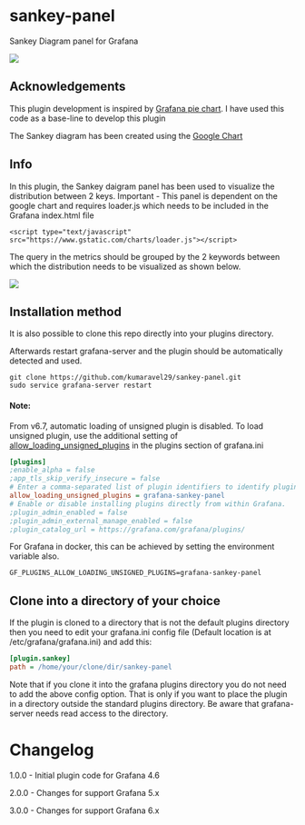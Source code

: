 # sankey-panel
Sankey Diagram panel for Grafana

![](./src/img/sankey_diagram_logo_large.png)

## Acknowledgements
This plugin development is inspired by [Grafana pie chart](https://github.com/grafana/piechart-panel). I have used this code as a base-line to develop this plugin

The Sankey diagram has been created using the [Google Chart](https://developers.google.com/chart/interactive/docs/gallery/sankey)

## Info
In this plugin, the Sankey daigram panel has been used to visualize the distribution between 2 keys. 
Important - This panel is dependent on the google chart and requires loader.js which needs to be included in the Grafana index.html file
```
<script type="text/javascript" src="https://www.gstatic.com/charts/loader.js"></script>
```

The query in the metrics should be grouped by the 2 keywords between which the distribution needs to be visualized as shown below. 

![](./src/img/sankey-panel-query-example.png)

## Installation method

It is also possible to clone this repo directly into your plugins directory.

Afterwards restart grafana-server and the plugin should be automatically detected and used.

```
git clone https://github.com/kumaravel29/sankey-panel.git
sudo service grafana-server restart
```
#### Note: 
From v6.7, automatic loading of unsigned plugin is disabled. To load unsigned plugin, use the additional setting of [allow_loading_unsigned_plugins](https://grafana.com/docs/grafana/latest/administration/configuration/#allow_loading_unsigned_plugins) in the plugins section of grafana.ini
```ini
[plugins]
;enable_alpha = false
;app_tls_skip_verify_insecure = false
# Enter a comma-separated list of plugin identifiers to identify plugins to load even if they are unsigned. Plugins with modified signatures are never loaded.
allow_loading_unsigned_plugins = grafana-sankey-panel
# Enable or disable installing plugins directly from within Grafana.
;plugin_admin_enabled = false
;plugin_admin_external_manage_enabled = false
;plugin_catalog_url = https://grafana.com/grafana/plugins/
```
For Grafana in docker, this can be achieved by setting the environment variable also.
```env
GF_PLUGINS_ALLOW_LOADING_UNSIGNED_PLUGINS=grafana-sankey-panel
```

## Clone into a directory of your choice

If the plugin is cloned to a directory that is not the default plugins directory then you need to edit your grafana.ini config file (Default location is at /etc/grafana/grafana.ini) and add this:

```ini
[plugin.sankey]
path = /home/your/clone/dir/sankey-panel
```

Note that if you clone it into the grafana plugins directory you do not need to add the above config option. That is only
if you want to place the plugin in a directory outside the standard plugins directory. Be aware that grafana-server
needs read access to the directory.

# Changelog

1.0.0 - Initial plugin code for Grafana 4.6

2.0.0 - Changes for support Grafana 5.x

3.0.0 - Changes for support Grafana 6.x
